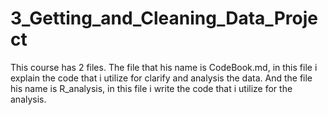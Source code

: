 # 3_Getting_and_Cleaning_Data_Project

This course has 2 files.
The file that his name is CodeBook.md, in this file i explain the code that i utilize for clarify and analysis the data. 
And the file his name is R_analysis, in this file i write the code that i utilize for the analysis. 
